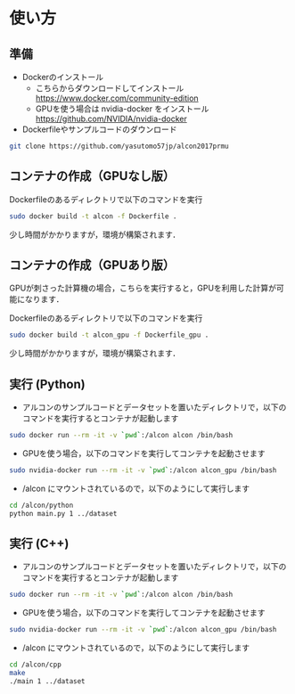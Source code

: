 # 使い方

## 準備

* Dockerのインストール
    * こちらからダウンロードしてインストール https://www.docker.com/community-edition
    * GPUを使う場合は nvidia-docker をインストール https://github.com/NVIDIA/nvidia-docker
* Dockerfileやサンプルコードのダウンロード
```bash
git clone https://github.com/yasutomo57jp/alcon2017prmu
```

## コンテナの作成（GPUなし版）

Dockerfileのあるディレクトリで以下のコマンドを実行

```bash
sudo docker build -t alcon -f Dockerfile .
```

少し時間がかかりますが，環境が構築されます．

## コンテナの作成（GPUあり版）

GPUが刺さった計算機の場合，こちらを実行すると，GPUを利用した計算が可能になります．

Dockerfileのあるディレクトリで以下のコマンドを実行

```bash
sudo docker build -t alcon_gpu -f Dockerfile_gpu .
```

少し時間がかかりますが，環境が構築されます．

## 実行 (Python)

* アルコンのサンプルコードとデータセットを置いたディレクトリで，以下のコマンドを実行するとコンテナが起動します

```bash
sudo docker run --rm -it -v `pwd`:/alcon alcon /bin/bash
```

* GPUを使う場合，以下のコマンドを実行してコンテナを起動させます

```bash
sudo nvidia-docker run --rm -it -v `pwd`:/alcon alcon_gpu /bin/bash
```

* /alcon にマウントされているので，以下のようにして実行します

```bash
cd /alcon/python
python main.py 1 ../dataset
```

## 実行 (C++)

* アルコンのサンプルコードとデータセットを置いたディレクトリで，以下のコマンドを実行するとコンテナが起動します

```bash
sudo docker run --rm -it -v `pwd`:/alcon alcon /bin/bash
```

* GPUを使う場合，以下のコマンドを実行してコンテナを起動させます

```bash
sudo nvidia-docker run --rm -it -v `pwd`:/alcon alcon_gpu /bin/bash
```

* /alcon にマウントされているので，以下のようにして実行します

```bash
cd /alcon/cpp
make
./main 1 ../dataset
```


